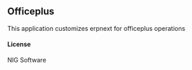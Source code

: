 ## Officeplus

This application customizes erpnext for officeplus operations

#### License

NIG Software